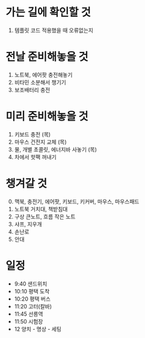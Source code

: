 # 가는 길에 확인할 것
1. 템플릿 코드 적용했을 때 오류없는지

# 전날 준비해놓을 것
1. 노트북, 에어팟 충전해놓기
2. 비타민 소분해서 챙기기
3. 보조배터리 충전
 
# 미리 준비해놓을 것
1. 키보드 충전  (목)
2. 마우스 건전지 교체  (목)
3. 물, 개별 초콜릿, 에너지바 사놓기 (목)
4. 차에서 핫팩 꺼내기

# 챙겨갈 것
0. 맥북, 충전기, 에어팟, 키보드, 키커버, 마우스, 마우스패드
1. 노트북 거치대, 책받침대
2. 구상 큰노트, 흐름 작은 노트
5. 샤프, 지우개
3. 손난로
4. 안대


# 일정
- 9:40 샌드위치
- 10:10 평택 도착
- 10:20 평택 버스
- 11:20 고터(칼바)
- 11:45 선릉역
- 11:50 시험장
- 12 양치 - 명상 - 세팅
